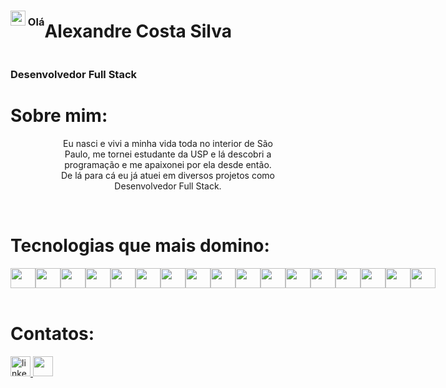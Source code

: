 <div align="left">
  <div style="width: 100%; display: flex;"><h3><img src="https://raw.githubusercontent.com/MartinHeinz/MartinHeinz/master/wave.gif" width="24" /> Olá</h3> <h1>Alexandre Costa Silva</h1></div>
  <h3>Desenvolvedor Full Stack</h3>
</div>

<h1 align="left">Sobre mim:</h1>

<div align="center" style="width: 70%; margin-left:15%;">
  <p> Eu nasci e vivi a minha vida toda no interior de São Paulo, me tornei estudante da USP e lá descobri a programação e me apaixonei por ela desde então. De lá para cá eu já atuei em diversos projetos como Desenvolvedor Full Stack.</p>
</div>

<br>
<h1 align="left">Tecnologias que mais domino:</h1>

<div align="left" style="display: flex">
  <img height="32" width="40" src="https://cdn.simpleicons.org/html5/white" />
  <img height="32" width="40" src="https://cdn.simpleicons.org/css3/white" />
  <img height="32" width="40" src="https://cdn.simpleicons.org/javascript/white" />
  <img height="32" width="40" src="https://cdn.simpleicons.org/typescript/white" />
  <img height="32" width="40" src="https://cdn.simpleicons.org/c/white" />
  <img height="32" width="40" src="https://cdn.simpleicons.org/csharp/white" />
  <img height="32" width="40" src="https://cdn.simpleicons.org/php/white" />
  <img height="32" width="40" src="https://cdn.simpleicons.org/python/white" />
  <img height="32" width="40" src="https://cdn.simpleicons.org/dotnet/white" />
  <img height="32" width="40" src="https://cdn.simpleicons.org/react/white" />
  <img height="32" width="40" src="https://cdn.simpleicons.org/angular/white" />
  <img height="32" width="40" src="https://cdn.simpleicons.org/express/white" />
  <img height="32" width="40" src="https://cdn.simpleicons.org/jest/white" />
  <img height="32" width="40" src="https://cdn.simpleicons.org/docker/white" />
  <img height="32" width="40" src="https://cdn.simpleicons.org/git/white" />
  <img height="32" width="40" src="https://cdn.simpleicons.org/unity/white" />
  <img height="32" width="40" src="https://cdn.simpleicons.org/godotengine/white" />
</div>
<br>

<h1 align="left">Contatos:</h1>


<a href="https://www.linkedin.com/in/alexandrecsdev/" target="_blank">
  <img src="https://img.shields.io/static/v1?message=LinkedIn&logo=linkedin&label=&color=0077B5&logoColor=white&labelColor=&style=for-the-badge" height="32" alt="linkedin logo"  />
</a>
<a href = "mailto:alexandrecsdev@gmail.com">
  <img src="https://img.shields.io/badge/-Gmail-%23333?style=for-the-badge&logo=gmail&logoColor=white" target="_blank" height="32">
</a>
